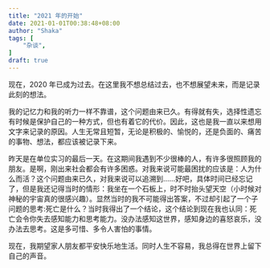 ```yaml
---
title: "2021 年的开始"
date: 2021-01-01T00:38:48+08:00
author: "Shaka"
tags: [
    "杂谈",
]
draft: true
---
```


现在，2020 年已成为过去。在这里我不想总结过去，也不想展望未来，而是记录此刻的想法。 

我的记忆力和我的听力一样不靠谱，这个问题由来已久。有得就有失，选择性遗忘有时候是保护自己的一种方式，但也有着它的代价。因此，这也是我一直以来想用文字来记录的原因。人生无常且短暂，无论是积极的、愉悦的，还是负面的、痛苦的事物、想法，都应该被记录下来。  

昨天是在单位实习的最后一天。在这期间我遇到不少很棒的人，有许多很照顾我的朋友。是啊，刚出来社会都会有许多困惑。对我来说可能最困扰的应该是：人为什么而活？这个问题由来已久，对我来说可以追溯到……好吧，具体时间已经忘记了，但是我还记得当时的情形：我坐在一个石板上，时不时抬头望天空（小时候对神秘的宇宙真的很感兴趣）。显然当时的我不可能得出答案，不过却引起了一个子问题的思考:死亡是什么？当时我得出了一个结论，这个结论到现在我也认同：死亡会令你失去感知能力和思考能力。没办法感知这世界，感知身边的喜怒哀乐，没办法去思考。这是多可惜、多令人害怕的事情。  

现在，我期望家人朋友都平安快乐地生活。同时人生不容易，我总得在世界上留下自己的声音。  

  



